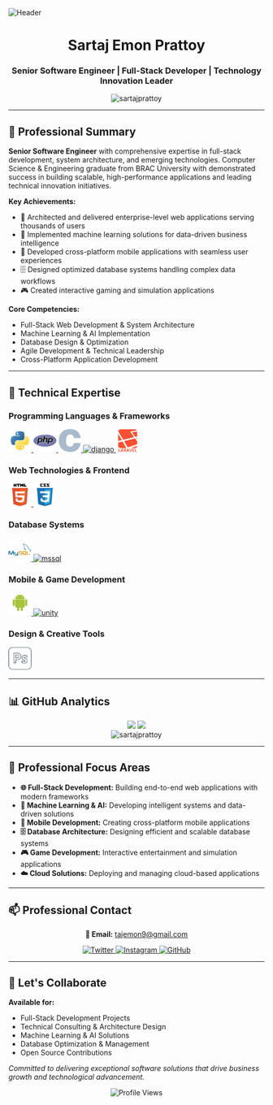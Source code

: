 ![Header](./github-header-image.png)

<div align="center">
  <h1>Sartaj Emon Prattoy</h1>
  <h3>Senior Software Engineer | Full-Stack Developer | Technology Innovation Leader</h3>
  
  <p><img src="https://komarev.com/ghpvc/?username=sartajprattoy&label=Profile%20views&color=0e75b6&style=flat" alt="sartajprattoy" /></p>
</div>

---

## 🚀 Professional Summary

**Senior Software Engineer** with comprehensive expertise in full-stack development, system architecture, and emerging technologies. Computer Science & Engineering graduate from BRAC University with demonstrated success in building scalable, high-performance applications and leading technical innovation initiatives.

**Key Achievements:**
- 🎯 Architected and delivered enterprise-level web applications serving thousands of users
- 🤖 Implemented machine learning solutions for data-driven business intelligence
- 📱 Developed cross-platform mobile applications with seamless user experiences  
- 🗄️ Designed optimized database systems handling complex data workflows
- 🎮 Created interactive gaming and simulation applications

**Core Competencies:**
- Full-Stack Web Development & System Architecture
- Machine Learning & AI Implementation  
- Database Design & Optimization
- Agile Development & Technical Leadership
- Cross-Platform Application Development

---

## 💼 Technical Expertise

### **Programming Languages & Frameworks**
<p align="left">
  <a href="https://www.python.org" target="_blank" rel="noreferrer">
    <img src="https://raw.githubusercontent.com/devicons/devicon/master/icons/python/python-original.svg" alt="python" width="45" height="45"/>
  </a>
  <a href="https://www.php.net" target="_blank" rel="noreferrer">
    <img src="https://raw.githubusercontent.com/devicons/devicon/master/icons/php/php-original.svg" alt="php" width="45" height="45"/>
  </a>
  <a href="https://www.cprogramming.com/" target="_blank" rel="noreferrer">
    <img src="https://raw.githubusercontent.com/devicons/devicon/master/icons/c/c-original.svg" alt="c" width="45" height="45"/>
  </a>
  <a href="https://www.djangoproject.com/" target="_blank" rel="noreferrer">
    <img src="https://cdn.worldvectorlogo.com/logos/django.svg" alt="django" width="45" height="45"/>
  </a>
  <a href="https://laravel.com/" target="_blank" rel="noreferrer">
    <img src="https://raw.githubusercontent.com/devicons/devicon/master/icons/laravel/laravel-plain-wordmark.svg" alt="laravel" width="45" height="45"/>
  </a>
</p>

### **Web Technologies & Frontend**
<p align="left">
  <a href="https://www.w3.org/html/" target="_blank" rel="noreferrer">
    <img src="https://raw.githubusercontent.com/devicons/devicon/master/icons/html5/html5-original-wordmark.svg" alt="html5" width="45" height="45"/>
  </a>
  <a href="https://www.w3schools.com/css/" target="_blank" rel="noreferrer">
    <img src="https://raw.githubusercontent.com/devicons/devicon/master/icons/css3/css3-original-wordmark.svg" alt="css3" width="45" height="45"/>
  </a>
</p>

### **Database Systems**
<p align="left">
  <a href="https://www.mysql.com/" target="_blank" rel="noreferrer">
    <img src="https://raw.githubusercontent.com/devicons/devicon/master/icons/mysql/mysql-original-wordmark.svg" alt="mysql" width="45" height="45"/>
  </a>
  <a href="https://www.microsoft.com/en-us/sql-server" target="_blank" rel="noreferrer">
    <img src="https://www.svgrepo.com/show/303229/microsoft-sql-server-logo.svg" alt="mssql" width="45" height="45"/>
  </a>
</p>

### **Mobile & Game Development**
<p align="left">
  <a href="https://developer.android.com" target="_blank" rel="noreferrer">
    <img src="https://raw.githubusercontent.com/devicons/devicon/master/icons/android/android-original-wordmark.svg" alt="android" width="45" height="45"/>
  </a>
  <a href="https://unity.com/" target="_blank" rel="noreferrer">
    <img src="https://www.vectorlogo.zone/logos/unity3d/unity3d-icon.svg" alt="unity" width="45" height="45"/>
  </a>
</p>

### **Design & Creative Tools**
<p align="left">
  <a href="https://www.photoshop.com/en" target="_blank" rel="noreferrer">
    <img src="https://raw.githubusercontent.com/devicons/devicon/master/icons/photoshop/photoshop-line.svg" alt="photoshop" width="45" height="45"/>
  </a>
</p>

---

## 📊 GitHub Analytics

<div align="center">
  <img height="180em" src="https://github-readme-stats.vercel.app/api?username=sartajprattoy&show_icons=true&theme=radical&include_all_commits=true&count_private=true"/>
  <img height="180em" src="https://github-readme-stats.vercel.app/api/top-langs/?username=sartajprattoy&layout=compact&langs_count=8&theme=radical"/>
</div>

<div align="center">
  <img src="https://github-readme-streak-stats.herokuapp.com/?user=sartajprattoy&theme=radical" alt="sartajprattoy" />
</div>

---

## 🎯 Professional Focus Areas

- **🌐 Full-Stack Development:** Building end-to-end web applications with modern frameworks
- **🤖 Machine Learning & AI:** Developing intelligent systems and data-driven solutions  
- **📱 Mobile Development:** Creating cross-platform mobile applications
- **🗄️ Database Architecture:** Designing efficient and scalable database systems
- **🎮 Game Development:** Interactive entertainment and simulation applications
- **☁️ Cloud Solutions:** Deploying and managing cloud-based applications

---

## 📫 Professional Contact

<div align="center">
  
  **📧 Email:** [tajemon9@gmail.com](mailto:tajemon9@gmail.com)
  
  <p align="center">
    <a href="https://twitter.com/prattoy99" target="_blank">
      <img src="https://img.shields.io/badge/Twitter-1DA1F2?style=for-the-badge&logo=twitter&logoColor=white" alt="Twitter"/>
    </a>
    <a href="https://instagram.com/taj_3399" target="_blank">
      <img src="https://img.shields.io/badge/Instagram-E4405F?style=for-the-badge&logo=instagram&logoColor=white" alt="Instagram"/>
    </a>
    <a href="https://github.com/SartajPrattoy" target="_blank">
      <img src="https://img.shields.io/badge/GitHub-100000?style=for-the-badge&logo=github&logoColor=white" alt="GitHub"/>
    </a>
  </p>
</div>

---

## 🚀 Let's Collaborate

**Available for:**
- Full-Stack Development Projects
- Technical Consulting & Architecture Design
- Machine Learning & AI Solutions
- Database Optimization & Management
- Open Source Contributions

*Committed to delivering exceptional software solutions that drive business growth and technological advancement.*

<div align="center">
  <img src="https://komarev.com/ghpvc/?username=sartajprattoy&style=for-the-badge&color=blue" alt="Profile Views"/>
</div>